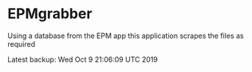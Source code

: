 # EPMgrabber
Using a database from the EPM app this application scrapes the files as required


Latest backup: Wed Oct 9 21:06:09 UTC 2019
